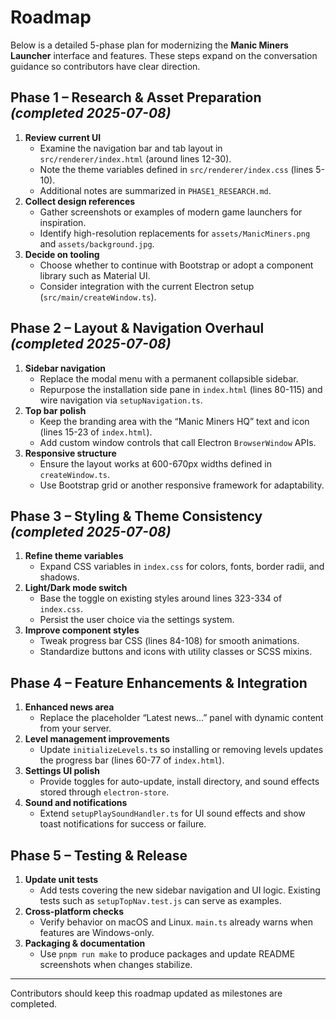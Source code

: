 # Roadmap

Below is a detailed 5-phase plan for modernizing the **Manic Miners Launcher** interface and features. These steps expand on the conversation guidance so contributors have clear direction.

## Phase 1 – Research & Asset Preparation _(completed 2025-07-08)_

1. **Review current UI**
   - Examine the navigation bar and tab layout in `src/renderer/index.html` (around lines 12-30).
   - Note the theme variables defined in `src/renderer/index.css` (lines 5-10).
   - Additional notes are summarized in `PHASE1_RESEARCH.md`.
2. **Collect design references**
   - Gather screenshots or examples of modern game launchers for inspiration.
   - Identify high-resolution replacements for `assets/ManicMiners.png` and `assets/background.jpg`.
3. **Decide on tooling**
   - Choose whether to continue with Bootstrap or adopt a component library such as Material UI.
   - Consider integration with the current Electron setup (`src/main/createWindow.ts`).

## Phase 2 – Layout & Navigation Overhaul _(completed 2025-07-08)_

1. **Sidebar navigation**
   - Replace the modal menu with a permanent collapsible sidebar.
   - Repurpose the installation side pane in `index.html` (lines 80-115) and wire navigation via `setupNavigation.ts`.
2. **Top bar polish**
   - Keep the branding area with the “Manic Miners HQ” text and icon (lines 15-23 of `index.html`).
   - Add custom window controls that call Electron `BrowserWindow` APIs.
3. **Responsive structure**
   - Ensure the layout works at 600-670px widths defined in `createWindow.ts`.
   - Use Bootstrap grid or another responsive framework for adaptability.

## Phase 3 – Styling & Theme Consistency _(completed 2025-07-08)_

1. **Refine theme variables**
   - Expand CSS variables in `index.css` for colors, fonts, border radii, and shadows.
2. **Light/Dark mode switch**
   - Base the toggle on existing styles around lines 323-334 of `index.css`.
   - Persist the user choice via the settings system.
3. **Improve component styles**
   - Tweak progress bar CSS (lines 84-108) for smooth animations.
   - Standardize buttons and icons with utility classes or SCSS mixins.

## Phase 4 – Feature Enhancements & Integration

1. **Enhanced news area**
   - Replace the placeholder “Latest news…” panel with dynamic content from your server.
2. **Level management improvements**
   - Update `initializeLevels.ts` so installing or removing levels updates the progress bar (lines 60-77 of `index.html`).
3. **Settings UI polish**
   - Provide toggles for auto-update, install directory, and sound effects stored through `electron-store`.
4. **Sound and notifications**
   - Extend `setupPlaySoundHandler.ts` for UI sound effects and show toast notifications for success or failure.

## Phase 5 – Testing & Release

1. **Update unit tests**
   - Add tests covering the new sidebar navigation and UI logic. Existing tests such as `setupTopNav.test.js` can serve as examples.
2. **Cross-platform checks**
   - Verify behavior on macOS and Linux. `main.ts` already warns when features are Windows-only.
3. **Packaging & documentation**
   - Use `pnpm run make` to produce packages and update README screenshots when changes stabilize.

---

Contributors should keep this roadmap updated as milestones are completed.

